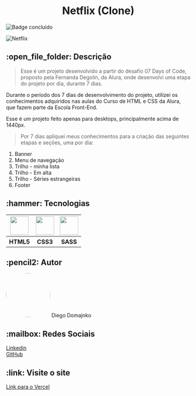 <h1 align="center">Netflix (Clone)</h1>

![Badge concluido](https://img.shields.io/badge/STATUS-Concluido-green)

![Netflix](https://user-images.githubusercontent.com/120414128/218777106-fe081647-9912-492d-85d6-f74fa04d9b11.png)

<h2>:open_file_folder: Descrição</h2>

> Esse é um projeto desenvolvido a partir do desafio 07 Days of Code, proposto pela Fernanda Degolin, da Alura, onde desenvolvi uma etapa do projeto por dia, durante 7 dias.

Durante o período dos 7 dias de desenvolvimento do projeto, utilizei os conhecimentos adquiridos nas aulas do Curso de HTML e CSS da Alura, que fazem parte da Escola Front-End.

Esse é um projeto feito apenas para desktops, principalmente acima de 1440px.

> Por 7 dias apliquei meus conhecimentos para a criação das seguintes etapas e seções, uma por dia:

<ol>
  <li>Banner</li>
  <li>Menu de navegação</li>
  <li>Trilho - minha lista</li>
  <li>Trilho - Em alta</li>
  <li>Trilho - Séries estrangeiras</li>
  <li>Footer</li>
</ol>

<h2>:hammer: Tecnologias</h2>

<table>
  <tr>
    <th>
      <a href="https://developer.mozilla.org/pt-BR/docs/Web/HTML"><img src="https://cdn.jsdelivr.net/gh/devicons/devicon/icons/html5/html5-original-wordmark.svg" width="50px" height="50px"/></a>
    </th>
    <th>
      <a href="https://developer.mozilla.org/pt-BR/docs/Web/CSS"><img src="https://cdn.jsdelivr.net/gh/devicons/devicon/icons/css3/css3-original-wordmark.svg" width="50px" height="50px"/></a>
    </th>
    <th>
      <a href="https://developer.mozilla.org/pt-BR/docs/Glossary/CSS_preprocessor"><img src="https://cdn.jsdelivr.net/gh/devicons/devicon/icons/sass/sass-original.svg" width="50px" height="50px"/></a>
    </th>
  </tr>
  <tr>
    <th>HTML5</th>
    <th>CSS3</th>
    <th>SASS</th>
  </tr>
</table>

<h2>:pencil2: Autor</h2>
<img src="https://avatars.githubusercontent.com/u/120414128?v=4" width=120px style="border-radius:50%">
Diego Domajnko
  
<h2>:mailbox: Redes Sociais</h2>
<p><a href="https://www.linkedin.com/in/diego-domajnko/">Linkedin</a>
<br>
<a href="https://github.com/diego-domajnko">GitHub</a></p>

<h2>:link: Visite o site</h2>
<a href="https://netflix-clone-three-delta.vercel.app">Link para o Vercel</a>
